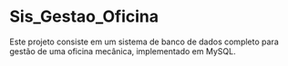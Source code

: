 # Sis_Gestao_Oficina
Este projeto consiste em um sistema de banco de dados completo para gestão de uma oficina mecânica, implementado em MySQL.
